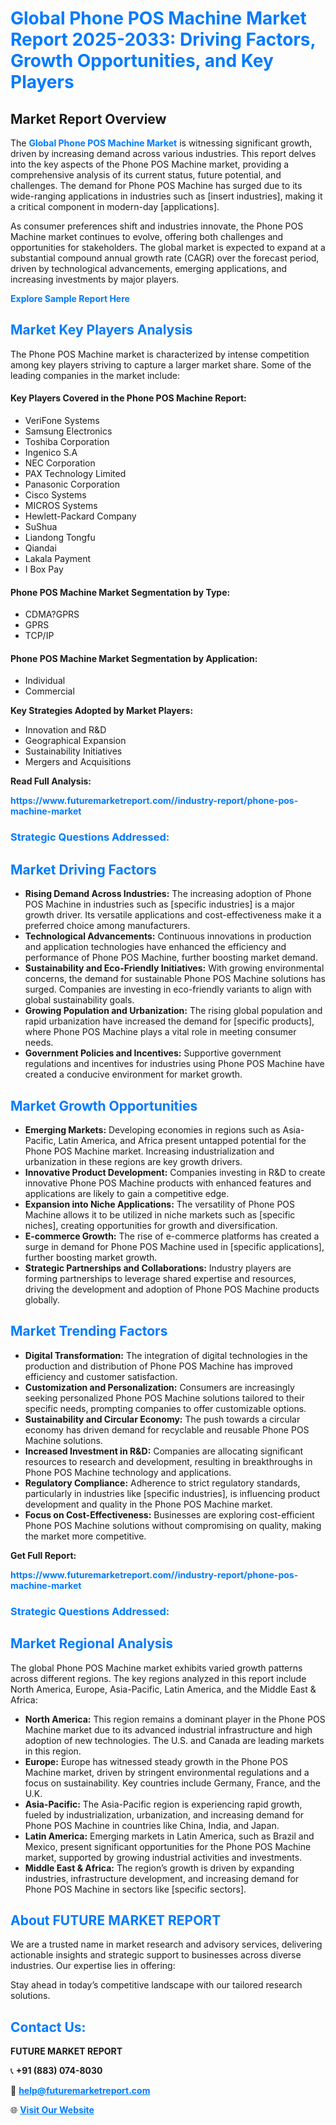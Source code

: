 <h1 style="color: #007BFF;">Global Phone POS Machine Market Report 2025-2033: Driving Factors, Growth Opportunities, and Key Players</h1>

<section id="overview">
<h2>Market Report Overview</h2>
<p>The <a href="https://www.futuremarketreport.com//industry-report/phone-pos-machine-market" style="color: #007BFF; text-decoration: none;"><strong>Global Phone POS Machine Market</strong></a> is witnessing significant growth, driven by increasing demand across various industries. This report delves into the key aspects of the Phone POS Machine market, providing a comprehensive analysis of its current status, future potential, and challenges. The demand for Phone POS Machine has surged due to its wide-ranging applications in industries such as [insert industries], making it a critical component in modern-day [applications].</p>
<p>As consumer preferences shift and industries innovate, the Phone POS Machine market continues to evolve, offering both challenges and opportunities for stakeholders. The global market is expected to expand at a substantial compound annual growth rate (CAGR) over the forecast period, driven by technological advancements, emerging applications, and increasing investments by major players.</p>
</section>

<section id="overview">
<p><a href="https://www.futuremarketreport.com//request-sample/reportId=76772" style="color: #007BFF; text-decoration: none;"><strong>Explore Sample Report Here</strong></a></p>
</section>

<section id="key-players">
<h2 style="color: #007BFF;">Market Key Players Analysis</h2>
<p>The Phone POS Machine market is characterized by intense competition among key players striving to capture a larger market share. Some of the leading companies in the market include:</p>
<h4>Key Players Covered in the Phone POS Machine Report:</h4>
<ul><li>VeriFone Systems</li><li>Samsung Electronics</li><li>Toshiba Corporation</li><li>Ingenico S.A</li><li>NEC Corporation</li><li>PAX Technology Limited</li><li>Panasonic Corporation</li><li>Cisco Systems</li><li>MICROS Systems</li><li>Hewlett-Packard Company</li><li>SuShua</li><li>Liandong Tongfu</li><li>Qiandai</li><li>Lakala Payment</li><li>I Box Pay</li></ul>
<h4>Phone POS Machine Market Segmentation by Type:</h4>
<ul><li>CDMA?GPRS</li><li>GPRS</li><li>TCP/IP</li></ul>

<h4>Phone POS Machine Market Segmentation by Application:</h4>
<ul><li>Individual</li><li>Commercial</li></ul>
<p><strong>Key Strategies Adopted by Market Players:</strong></p>
<ul>
<li>Innovation and R&D</li>
<li>Geographical Expansion</li>
<li>Sustainability Initiatives</li>
<li>Mergers and Acquisitions</li>
</ul>
</section>

<section>
<p><strong>Read Full Analysis: </strong></p><a href="https://www.futuremarketreport.com//industry-report/phone-pos-machine-market" style="color: #007BFF; text-decoration: none;"><strong>https://www.futuremarketreport.com//industry-report/phone-pos-machine-market</strong></a>
<h3 style="color: #007BFF;">Strategic Questions Addressed:</h3>
</section>

<section id="driving-factors">
<h2 style="color: #007BFF;">Market Driving Factors</h2>
<ul>
<li><strong>Rising Demand Across Industries:</strong> The increasing adoption of Phone POS Machine in industries such as [specific industries] is a major growth driver. Its versatile applications and cost-effectiveness make it a preferred choice among manufacturers.</li>
<li><strong>Technological Advancements:</strong> Continuous innovations in production and application technologies have enhanced the efficiency and performance of Phone POS Machine, further boosting market demand.</li>
<li><strong>Sustainability and Eco-Friendly Initiatives:</strong> With growing environmental concerns, the demand for sustainable Phone POS Machine solutions has surged. Companies are investing in eco-friendly variants to align with global sustainability goals.</li>
<li><strong>Growing Population and Urbanization:</strong> The rising global population and rapid urbanization have increased the demand for [specific products], where Phone POS Machine plays a vital role in meeting consumer needs.</li>
<li><strong>Government Policies and Incentives:</strong> Supportive government regulations and incentives for industries using Phone POS Machine have created a conducive environment for market growth.</li>
</ul>
</section>

<section id="growth-opportunities">
<h2 style="color: #007BFF;">Market Growth Opportunities</h2>
<ul>
<li><strong>Emerging Markets:</strong> Developing economies in regions such as Asia-Pacific, Latin America, and Africa present untapped potential for the Phone POS Machine market. Increasing industrialization and urbanization in these regions are key growth drivers.</li>
<li><strong>Innovative Product Development:</strong> Companies investing in R&D to create innovative Phone POS Machine products with enhanced features and applications are likely to gain a competitive edge.</li>
<li><strong>Expansion into Niche Applications:</strong> The versatility of Phone POS Machine allows it to be utilized in niche markets such as [specific niches], creating opportunities for growth and diversification.</li>
<li><strong>E-commerce Growth:</strong> The rise of e-commerce platforms has created a surge in demand for Phone POS Machine used in [specific applications], further boosting market growth.</li>
<li><strong>Strategic Partnerships and Collaborations:</strong> Industry players are forming partnerships to leverage shared expertise and resources, driving the development and adoption of Phone POS Machine products globally.</li>
</ul>
</section>

<section id="trending-factors">
<h2 style="color: #007BFF;">Market Trending Factors</h2>
<ul>
<li><strong>Digital Transformation:</strong> The integration of digital technologies in the production and distribution of Phone POS Machine has improved efficiency and customer satisfaction.</li>
<li><strong>Customization and Personalization:</strong> Consumers are increasingly seeking personalized Phone POS Machine solutions tailored to their specific needs, prompting companies to offer customizable options.</li>
<li><strong>Sustainability and Circular Economy:</strong> The push towards a circular economy has driven demand for recyclable and reusable Phone POS Machine solutions.</li>
<li><strong>Increased Investment in R&D:</strong> Companies are allocating significant resources to research and development, resulting in breakthroughs in Phone POS Machine technology and applications.</li>
<li><strong>Regulatory Compliance:</strong> Adherence to strict regulatory standards, particularly in industries like [specific industries], is influencing product development and quality in the Phone POS Machine market.</li>
<li><strong>Focus on Cost-Effectiveness:</strong> Businesses are exploring cost-efficient Phone POS Machine solutions without compromising on quality, making the market more competitive.</li>
</ul>
</section>

<section>
<p><strong>Get Full Report: </strong></p><a href="https://www.futuremarketreport.com//industry-report/phone-pos-machine-market" style="color: #007BFF; text-decoration: none;"><strong>https://www.futuremarketreport.com//industry-report/phone-pos-machine-market</strong></a>
<h3 style="color: #007BFF;">Strategic Questions Addressed:</h3>
</section>


<section id="regional-analysis">
<h2 style="color: #007BFF;">Market Regional Analysis</h2>
<p>The global Phone POS Machine market exhibits varied growth patterns across different regions. The key regions analyzed in this report include North America, Europe, Asia-Pacific, Latin America, and the Middle East & Africa:</p>
<ul>
<li><strong>North America:</strong> This region remains a dominant player in the Phone POS Machine market due to its advanced industrial infrastructure and high adoption of new technologies. The U.S. and Canada are leading markets in this region.</li>
<li><strong>Europe:</strong> Europe has witnessed steady growth in the Phone POS Machine market, driven by stringent environmental regulations and a focus on sustainability. Key countries include Germany, France, and the U.K.</li>
<li><strong>Asia-Pacific:</strong> The Asia-Pacific region is experiencing rapid growth, fueled by industrialization, urbanization, and increasing demand for Phone POS Machine in countries like China, India, and Japan.</li>
<li><strong>Latin America:</strong> Emerging markets in Latin America, such as Brazil and Mexico, present significant opportunities for the Phone POS Machine market, supported by growing industrial activities and investments.</li>
<li><strong>Middle East & Africa:</strong> The region’s growth is driven by expanding industries, infrastructure development, and increasing demand for Phone POS Machine in sectors like [specific sectors].</li>
</ul>
</section>

<footer>
<h2 style="color: #007BFF;">About FUTURE MARKET REPORT</h2>
<p>We are a trusted name in market research and advisory services, delivering actionable insights and strategic support to businesses across diverse industries. Our expertise lies in offering:</p>

<p>Stay ahead in today’s competitive landscape with our tailored research solutions.</p>

<h2 style="color: #007BFF;">Contact Us:</h2>
<p><strong>FUTURE MARKET REPORT</strong></p>
<p>📞 <strong>+91 (883) 074-8030</strong></p>
<p>📧 <strong><a href="mailto:help@futuremarketreport.com" style="color: #007BFF;">help@futuremarketreport.com</a></strong></p>
<p>🌐 <strong><a href="https://www.futuremarketreport.com/" style="color: #007BFF;">Visit Our Website</a></strong></p>
</footer>
